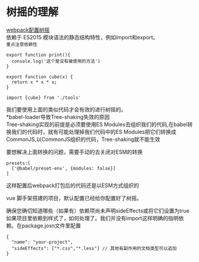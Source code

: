 # 树摇的理解  
[webpack配置树摇](https://zhuanlan.zhihu.com/p/417686391)  
依赖于 ES2015 模块语法的静态结构特性，例如import和export。  
<code>重点注意依赖性</code>  
```
export function print(){
  console.log('这个是没有被使用的方法')
}

export function cube(x) {
  return x * x * x;
}
```
```
import {cube} from './tools'
```
我们要使用上面的类似代码才会有效的进行树摇的。  
*babel-loader导致Tree-shaking失效的原因  
Tree-shaking实现的前提是必须要使用ES Modules去组织我们的代码,在babel转换我们的代码时，就有可能处理掉我们代码中的ES Modules把它们转换成CommonJS,以CommonJS组织的代码，Tree-shaking就不能生效  

要想解决上面转换的问题，需要手动的去关闭对ESM的转换  
```
presets:[
  ['@babel/preset-env', {modules: false}]
]
```
这样配置后webpack打包后的代码还是以ESM方式组织的  

vue 脚手架搭建的项目，默认配置已经给你配置好了树摇。  

确保您确切知道哪些（如果有）依赖项尚未声明sideEffects或将它们设置为true   
如果项目里依赖到样式了，如何处理了。我们并没有import这样明确的指明依赖。在package.josn文件里配置  
```
{
  "name": "your-project",
  "sideEffects": ["*.css","*.less"] // 其他有副作用的文档类型可以追加
}
```

